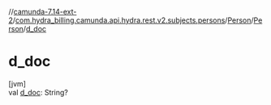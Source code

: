 //[camunda-7.14-ext-2](../../../../index.md)/[com.hydra_billing.camunda.api.hydra.rest.v2.subjects.persons](../../index.md)/[Person](../index.md)/[Person](index.md)/[d_doc](d_doc.md)

# d_doc

[jvm]\
val [d_doc](d_doc.md): String?
